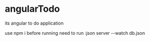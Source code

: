 # angularTodo

its angular to do application

use npm i before running
need to run :json server --watch db.json

